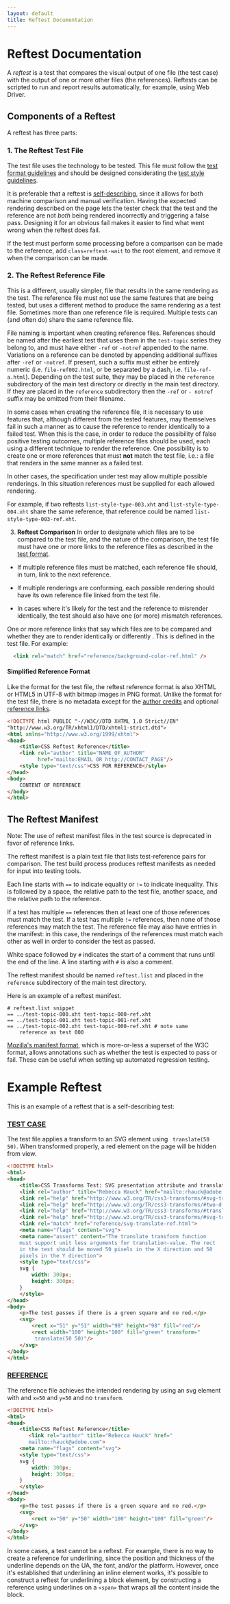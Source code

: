 ```yaml
---
layout: default
title: Reftest Documentation
---
```


# Reftest Documentation

A _reftest_ is a test that compares the visual output of one file 
(the test case) with the output of one or more other files (the 
references). Reftests can be scripted to run and report results 
automatically, for example, using Web Driver. 

## Components of a Reftest

A reftest has three parts:

### 1. The Reftest Test File ###

  The test file uses the technology to be tested. This file must
  follow the [test format guidelines][format-guidelines] and should 
  be designed considerating the 
  [test style guidelines][style-guidelines].

  It is preferable that a reftest is [self-describing][selfdesc], since it allows 
  for both machine comparison and manual verification.  Having the 
  expected rendering described on the page lets the tester 
  check that the test and the reference are not _both_ being 
  rendered incorrectly and triggering a false pass. Designing it for 
  an obvious fail makes it easier to find what went 
  wrong when the reftest does fail.

  If the test must perform some processing before a comparison can 
  be made to the reference, add `class=reftest-wait` to the root 
  element, and remove it when the comparison can be made.

### 2. The Reftest Reference File ###
  
  This is a different, usually simpler, file that results in the 
  same rendering as the test. The reference file must not use 
  the same features that are being tested, but uses a different 
  method to produce the same rendering as a test file. Sometimes 
  more than one reference file is required. Multiple tests can (and 
  often do) share the same reference file.

  File naming is important when creating reference files. References 
  should be named after the earliest test that uses them in the 
  `test-topic` series they belong to, and must have either 
  `-ref` or `-notref` appended to the name. Variations on a 
  reference can be denoted by appending additional suffixes after 
  `-ref` or `-notref`.  If present, such a suffix must either be 
  entirely numeric (i.e. `file-ref002.html`, or be separated by a 
  dash, i.e. `file-ref-a.html`). Depending on the test suite, they 
  may be placed in the `reference` subdirectory of the main test 
  directory or directly in the main test directory. If they are 
  placed in the `reference` subdirectory then the `-ref` or `-
  notref` suffix may be omitted from their filename.

  In some cases when creating the reference file, it is necessary to 
  use features that, although different from the tested features, 
  may themselves fail in such a manner as to cause the reference to 
  render identically to a failed test. When this is the case, in 
  order to reduce the possibility of false positive testing 
  outcomes, multiple reference files should be used, each using a 
  different technique to render the reference. One possibility is to 
  create one or more references that must **not** match the test 
  file, i.e.: a file that renders in the same manner as a failed 
  test.

  In other cases, the specification under test may allow multiple 
  possible renderings. In this situation references must be supplied 
  for each allowed rendering.

  For example, if two reftests 
  `list-style-type-003.xht` and `list-style-type-004.xht` share 
  the same reference, that reference could be named 
  `list-style-type-003-ref.xht`.

3. **Reftest Comparison**
In order to designate which files are to be compared to the test 
file, and the nature of the comparison, the test file must have one
or more links to the reference files as described in the 
[test format][format-guidelines].

  * If multiple reference files must be matched, each reference file 
    should, in turn, link to the next reference.

  * If multiple renderings are conforming, each possible rendering 
    should have its own reference file linked from the test file.

  * In cases where it's likely for the test and the reference to 
    misrender identically, the test should also have one (or more) 
    mismatch references.

   One or more reference links that say which files are to be 
   compared and whether they are to render identically or differently
   . This is defined in the test file. For example:

``` html 
  <link rel="match" href="reference/background-color-ref.html" />
```

#### Simplified Reference Format

Like the format for the test file, the reftest reference format is 
also XHTML or HTML5 in UTF-8 with bitmap images in PNG format. 
Unlike the format for the test file, there is no metadata except for 
the [author credits][credits] and optional [reference links][
reference-links].

``` html
<!DOCTYPE html PUBLIC "-//W3C//DTD XHTML 1.0 Strict//EN"
"http://www.w3.org/TR/xhtml1/DTD/xhtml1-strict.dtd">
<html xmlns="http://www.w3.org/1999/xhtml">
<head>
    <title>CSS Reftest Reference</title>
    <link rel="author" title="NAME_OF_AUTHOR"
          href="mailto:EMAIL OR http://CONTACT_PAGE"/> 
    <style type="text/css">CSS FOR REFERENCE</style>
</head>
<body>
    CONTENT OF REFERENCE
</body>
</html>
```

## The Reftest Manifest

Note: The use of reftest manifest files in the test source  is 
      deprecated in favor of reference links.

The reftest manifest is a plain text file that lists test-reference 
pairs for comparison. The test build process produces reftest 
manifests as needed for input into testing tools.

Each line starts with `==` to indicate equality or `!=` to 
indicate inequality. This is followed by a space, the relative path 
to the test file, another space, and the relative path to the 
reference.

If a test has multiple `==` references then at least one of 
those references must match the test. If a test has multiple 
`!=` references, then none of those references may match the 
test. The reference file may also have entries in the manifest: in 
this case, the renderings of the references must match each other as 
well in order to consider the test as passed.

White space followed by `#` indicates the start of a comment that 
runs until the end of the line. A line starting with `#` is also 
a comment.

The reftest manifest should be named `reftest.list` and placed in the
`reference` subdirectory of the main test directory.

Here is an example of a reftest manifest.

    # reftest.list snippet
    == ../test-topic-000.xht test-topic-000-ref.xht
    == ../test-topic-001.xht test-topic-001-ref.xht
    == ../test-topic-002.xht test-topic-000-ref.xht # note same 
        reference as test 000

[Mozilla's manifest format][moz-manifest], which is more-or-less a 
superset of the W3C format, allows annotations such as whether the 
test is expected to pass or fail. These can be useful when setting 
up automated regression testing.


# Example Reftest

This is an example of a reftest that is a self-describing test:

### [TEST CASE][exampletest]

The test file applies a transform to an SVG element using `
translate(50 50)`. When transformed properly, a red element on 
the page will be hidden from view.

```html
<!DOCTYPE html>
<html>
<head>
    <title>CSS Transforms Test: SVG presentation attribute and translate with translation-value arguments without unit</title>
    <link rel="author" title="Rebecca Hauck" href="mailto:rhauck@adobe.com">
    <link rel="help" href="http://www.w3.org/TR/css3-transforms/#svg-transform">
    <link rel="help" href="http://www.w3.org/TR/css3-transforms/#two-d-transform-functions">
    <link rel="help" href="http://www.w3.org/TR/css3-transforms/#translate-function">
    <link rel="help" href="http://www.w3.org/TR/css3-transforms/#svg-transform-value">
    <link rel="match" href="reference/svg-translate-ref.html">
    <meta name="flags" content="svg">
    <meta name="assert" content="The translate transform function 
    must support unit less arguments for translation-value. The rect 
    in the test should be moved 50 pixels in the X direction and 50 
    pixels in the Y direction">
    <style type="text/css">
    svg {
        width: 300px;
        height: 300px;
    }
    </style>
</head>
<body>
    <p>The test passes if there is a green square and no red.</p>
    <svg>
        <rect x="51" y="51" width="98" height="98" fill="red"/>
        <rect width="100" height="100" fill="green" transform="
         translate(50 50)"/>
    </svg>
</body>
</html>
```     
### [REFERENCE][exampleref]

The reference file achieves the intended rendering by using an 
svg element with and `x=50` and `y=50` and no `transform`.

```html
<!DOCTYPE html>
<html>
<head>
    <title>CSS Reftest Reference</title>
       <link rel="author" title="Rebecca Hauck" href="
       mailto:rhauck@adobe.com">
    <meta name="flags" content="svg">
    <style type="text/css">
    svg {
        width: 300px;
        height: 300px;
    }
    </style>
</head>
<body>
    <p>The test passes if there is a green square and no red.</p>
    <svg>
        <rect x="50" y="50" width="100" height="100" fill="green"/>
    </svg>
</body>
</html>
```

In some cases, a test cannot be a reftest. For example, there is no 
way to create a reference for underlining, since the position and 
thickness of the underline depends on the UA, the font, and/or the 
platform. However, once it's established that underlining an inline 
element works, it's possible to construct a reftest for underlining 
a block element, by constructing a reference using underlines on a 
`<span>` that wraps all the content inside the block.

[selfdesc]: ./test-style-guidelines.html#self-describing
[exampletest]: http://test.csswg.org/source/contributors/adobe/submitted/svg-transform/translate/svg-translate-001.html
[exampleref]: http://test.csswg.org/source/contributors/adobe/submitted/svg-transform/translate/reference/svg-translate-ref.html
[format-guidelines]: ./test-format-guidelines.html
[style-guidelines]: ./test-style-guidelines.html
[credits]: ./test-templates.html#credits
[reference-links]: ./test-format-guidelines.html#reference-links
[moz-manifest]: http://mxr.mozilla.org/mozilla-central/source/layout/tools/reftest/README.txt
